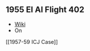 ## 1955 El Al Flight 402
- [Wiki](https://en.wikipedia.org/wiki/El_Al_Flight_402)
- On

[[1957-59 ICJ Case]]